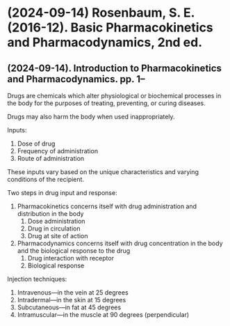 # (2024-09-14) Rosenbaum, S. E. (2016-12). Basic Pharmacokinetics and Pharmacodynamics, 2nd ed.

## (2024-09-14). Introduction to Pharmacokinetics and Pharmacodynamics. pp. 1–

Drugs are chemicals which alter physiological or biochemical processes in the body for the purposes of treating, preventing, or curing diseases.

Drugs may also harm the body when used inappropriately.

Inputs:

1. Dose of drug
2. Frequency of administration
3. Route of administration

These inputs vary based on the unique characteristics and varying conditions of the recipient.

Two steps in drug input and response:

1. Pharmacokinetics concerns itself with drug administration and distribution in the body
   1. Dose administration
   2. Drug in circulation
   3. Drug at site of action
2. Pharmacodynamics concerns itself with drug concentration in the body and the biological response to the drug
   1. Drug interaction with receptor
   2. Biological response

Injection techniques:

1. Intravenous—in the vein at 25 degrees
2. Intradermal—in the skin at 15 degrees
3. Subcutaneous—in fat at 45 degrees
4. Intramuscular—in the muscle at 90 degrees (perpendicular)
